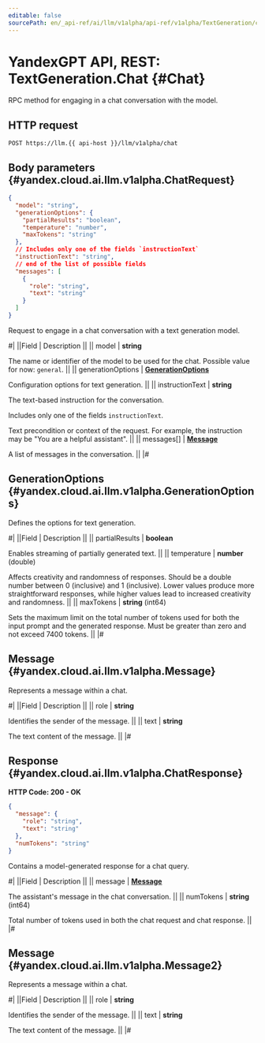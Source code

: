 ```yaml
---
editable: false
sourcePath: en/_api-ref/ai/llm/v1alpha/api-ref/v1alpha/TextGeneration/chat.md
---
```


# YandexGPT API, REST: TextGeneration.Chat {#Chat}

RPC method for engaging in a chat conversation with the model.

## HTTP request

```
POST https://llm.{{ api-host }}/llm/v1alpha/chat
```

## Body parameters {#yandex.cloud.ai.llm.v1alpha.ChatRequest}

```json
{
  "model": "string",
  "generationOptions": {
    "partialResults": "boolean",
    "temperature": "number",
    "maxTokens": "string"
  },
  // Includes only one of the fields `instructionText`
  "instructionText": "string",
  // end of the list of possible fields
  "messages": [
    {
      "role": "string",
      "text": "string"
    }
  ]
}
```

Request to engage in a chat conversation with a text generation model.

#|
||Field | Description ||
|| model | **string**

The name or identifier of the model to be used for the chat.
Possible value for now: `general`. ||
|| generationOptions | **[GenerationOptions](#yandex.cloud.ai.llm.v1alpha.GenerationOptions)**

Configuration options for text generation. ||
|| instructionText | **string**

The text-based instruction for the conversation.

Includes only one of the fields `instructionText`.

Text precondition or context of the request.
For example, the instruction may be "You are a helpful assistant". ||
|| messages[] | **[Message](#yandex.cloud.ai.llm.v1alpha.Message)**

A list of messages in the conversation. ||
|#

## GenerationOptions {#yandex.cloud.ai.llm.v1alpha.GenerationOptions}

Defines the options for text generation.

#|
||Field | Description ||
|| partialResults | **boolean**

Enables streaming of partially generated text. ||
|| temperature | **number** (double)

Affects creativity and randomness of responses. Should be a double number between 0 (inclusive) and 1 (inclusive).
Lower values produce more straightforward responses, while higher values lead to increased creativity and randomness. ||
|| maxTokens | **string** (int64)

Sets the maximum limit on the total number of tokens used for both the input prompt and the generated response.
Must be greater than zero and not exceed 7400 tokens. ||
|#

## Message {#yandex.cloud.ai.llm.v1alpha.Message}

Represents a message within a chat.

#|
||Field | Description ||
|| role | **string**

Identifies the sender of the message. ||
|| text | **string**

The text content of the message. ||
|#

## Response {#yandex.cloud.ai.llm.v1alpha.ChatResponse}

**HTTP Code: 200 - OK**

```json
{
  "message": {
    "role": "string",
    "text": "string"
  },
  "numTokens": "string"
}
```

Contains a model-generated response for a chat query.

#|
||Field | Description ||
|| message | **[Message](#yandex.cloud.ai.llm.v1alpha.Message2)**

The assistant's message in the chat conversation. ||
|| numTokens | **string** (int64)

Total number of tokens used in both the chat request and chat response. ||
|#

## Message {#yandex.cloud.ai.llm.v1alpha.Message2}

Represents a message within a chat.

#|
||Field | Description ||
|| role | **string**

Identifies the sender of the message. ||
|| text | **string**

The text content of the message. ||
|#